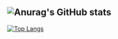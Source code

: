 ![Anurag's GitHub stats](https://github-readme-stats.vercel.app/api?username=jimmy679&show_icons=true&theme=radical)
---
[![Top Langs](https://github-readme-stats.vercel.app/api/top-langs/?username=anuraghazra)](https://github.com/anuraghazra/github-readme-stats)
